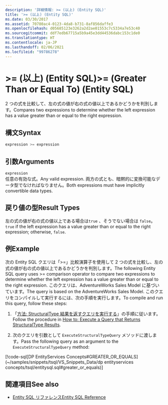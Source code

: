 ```yaml
---
description: '詳細情報: >= (以上) (Entity SQL)'
title: '>= (以上) (Entity SQL)'
ms.date: 03/30/2017
ms.assetid: 70780ac4-0123-4da8-b731-8af856daffe3
ms.openlocfilehash: d05685123e3262a2d2ae01553c7c5334a7e53c40
ms.sourcegitcommit: ddf7edb67715a5b9a45e3dd44536dabc153c1de0
ms.translationtype: HT
ms.contentlocale: ja-JP
ms.lasthandoff: 02/06/2021
ms.locfileid: "99786278"
---
```

# <a name="-greater-than-or-equal-to-entity-sql"></a><span data-ttu-id="c6d5e-103">>= (以上) (Entity SQL)</span><span class="sxs-lookup"><span data-stu-id="c6d5e-103">>= (Greater Than or Equal To) (Entity SQL)</span></span>

<span data-ttu-id="c6d5e-104">2 つの式を比較して、左の式の値が右の式の値以上であるかどうかを判別します。</span><span class="sxs-lookup"><span data-stu-id="c6d5e-104">Compares two expressions to determine whether the left expression has a value greater than or equal to the right expression.</span></span>  
  
## <a name="syntax"></a><span data-ttu-id="c6d5e-105">構文</span><span class="sxs-lookup"><span data-stu-id="c6d5e-105">Syntax</span></span>  
  
```sql  
expression >= expression  
```  
  
## <a name="arguments"></a><span data-ttu-id="c6d5e-106">引数</span><span class="sxs-lookup"><span data-stu-id="c6d5e-106">Arguments</span></span>  

 `expression`  
 <span data-ttu-id="c6d5e-107">任意の有効な式。</span><span class="sxs-lookup"><span data-stu-id="c6d5e-107">Any valid expression.</span></span> <span data-ttu-id="c6d5e-108">両方の式とも、暗黙的に変換可能なデータ型でなければなりません。</span><span class="sxs-lookup"><span data-stu-id="c6d5e-108">Both expressions must have implicitly convertible data types.</span></span>  
  
## <a name="result-types"></a><span data-ttu-id="c6d5e-109">戻り値の型</span><span class="sxs-lookup"><span data-stu-id="c6d5e-109">Result Types</span></span>  

 <span data-ttu-id="c6d5e-110">左の式の値が右の式の値以上である場合は`true` 、そうでない場合は `false`。</span><span class="sxs-lookup"><span data-stu-id="c6d5e-110">`true` if the left expression has a value greater than or equal to the right expression; otherwise, `false`.</span></span>  
  
## <a name="example"></a><span data-ttu-id="c6d5e-111">例</span><span class="sxs-lookup"><span data-stu-id="c6d5e-111">Example</span></span>  

 <span data-ttu-id="c6d5e-112">次の Entity SQL クエリは「>=」比較演算子を使用して 2 つの式を比較し、左の式の値が右の式の値以上であるかどうかを判別します。</span><span class="sxs-lookup"><span data-stu-id="c6d5e-112">The following Entity SQL query uses >= comparison operator to compare two expressions to determine whether the left expression has a value greater than or equal to the right expression.</span></span> <span data-ttu-id="c6d5e-113">このクエリは、AdventureWorks Sales Model に基づいています。</span><span class="sxs-lookup"><span data-stu-id="c6d5e-113">The query is based on the AdventureWorks Sales Model.</span></span> <span data-ttu-id="c6d5e-114">このクエリをコンパイルして実行するには、次の手順を実行します。</span><span class="sxs-lookup"><span data-stu-id="c6d5e-114">To compile and run this query, follow these steps:</span></span>  
  
1. <span data-ttu-id="c6d5e-115">「[方法: StructuralType 結果を返すクエリを実行する](../how-to-execute-a-query-that-returns-structuraltype-results.md)」の手順に従います。</span><span class="sxs-lookup"><span data-stu-id="c6d5e-115">Follow the procedure in [How to: Execute a Query that Returns StructuralType Results](../how-to-execute-a-query-that-returns-structuraltype-results.md).</span></span>  
  
2. <span data-ttu-id="c6d5e-116">次のクエリを引数として `ExecuteStructuralTypeQuery` メソッドに渡します。</span><span class="sxs-lookup"><span data-stu-id="c6d5e-116">Pass the following query as an argument to the `ExecuteStructuralTypeQuery` method:</span></span>  
  
 [!code-sql[DP EntityServices Concepts#GREATER_OR_EQUALS](~/samples/snippets/tsql/VS_Snippets_Data/dp entityservices concepts/tsql/entitysql.sql#greater_or_equals)]  
  
## <a name="see-also"></a><span data-ttu-id="c6d5e-117">関連項目</span><span class="sxs-lookup"><span data-stu-id="c6d5e-117">See also</span></span>

- [<span data-ttu-id="c6d5e-118">Entity SQL リファレンス</span><span class="sxs-lookup"><span data-stu-id="c6d5e-118">Entity SQL Reference</span></span>](entity-sql-reference.md)
